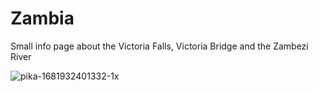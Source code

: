 # Zambia
Small info page about the Victoria Falls, Victoria Bridge and the Zambezi River


![pika-1681932401332-1x](https://user-images.githubusercontent.com/84669111/233179643-6fa7f695-c093-4f06-8771-ae7250b91db8.jpeg)
